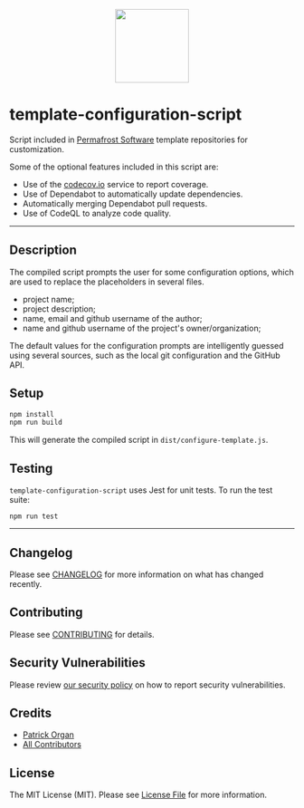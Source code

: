 <p align="center">
    <img style="height: 130px;" src="https://user-images.githubusercontent.com/5508707/178102899-d8a0d8ec-6126-4969-8dae-763c7d0b22ba.png" alt="" />
</p>

# template-configuration-script

Script included in [Permafrost Software](https://github.com/permafrost-dev) template repositories for customization.

Some of the optional features included in this script are:

- Use of the [codecov.io](https://codecov.io) service to report coverage.
- Use of Dependabot to automatically update dependencies.
- Automatically merging Dependabot pull requests.
- Use of CodeQL to analyze code quality.

---

## Description

The compiled script prompts the user for some configuration options, which are used to replace the placeholders in several files.

- project name;
- project description;
- name, email and github username of the author;
- name and github username of the project's owner/organization;

The default values for the configuration prompts are intelligently guessed using several sources, such as the local git configuration and the GitHub API.

## Setup

```bash
npm install
npm run build
```

This will generate the compiled script in `dist/configure-template.js`.

## Testing

`template-configuration-script` uses Jest for unit tests.  To run the test suite:

`npm run test`

---

## Changelog

Please see [CHANGELOG](CHANGELOG.md) for more information on what has changed recently.

## Contributing

Please see [CONTRIBUTING](.github/CONTRIBUTING.md) for details.

## Security Vulnerabilities

Please review [our security policy](../../security/policy) on how to report security vulnerabilities.

## Credits

- [Patrick Organ](https://github.com/patinthehat)
- [All Contributors](../../contributors)

## License

The MIT License (MIT). Please see [License File](LICENSE) for more information.

